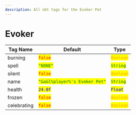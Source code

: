 ```yaml
---
description: All nbt tags for the Evoker Pet
---
```



# Evoker

| Tag Name     | Default                                                            | Type                                         |
| ------------ | ------------------------------------------------------------------ | -------------------------------------------- |
| burning | <mark style="color:red;">`false`</mark> | <mark style="color:orange;">`Boolean`</mark> |
| spell | <mark style="color:green;">`"NONE"`</mark> | <mark style="color:green;">`String`</mark> |
| silent | <mark style="color:red;">`false`</mark> | <mark style="color:orange;">`Boolean`</mark> |
| name | <mark style="color:green;">`"&a&l%player%'s Evoker Pet"`</mark> | <mark style="color:green;">`String`</mark> |
| health | <mark style="color:blue;">`24.0f`</mark> | <mark style="color:blue;">`Float`</mark> |
| frozen | <mark style="color:red;">`false`</mark> | <mark style="color:orange;">`Boolean`</mark> |
| celebrating | <mark style="color:red;">`false`</mark> | <mark style="color:orange;">`Boolean`</mark> |
